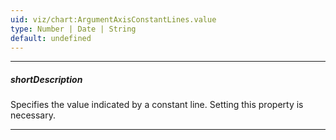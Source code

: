 ```yaml
---
uid: viz/chart:ArgumentAxisConstantLines.value
type: Number | Date | String
default: undefined
---
```

---
##### shortDescription
Specifies the value indicated by a constant line. Setting this property is necessary.

---
